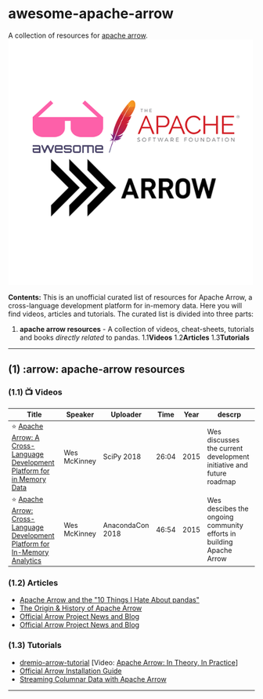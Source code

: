 

# awesome-apache-arrow
A collection of resources for [apache arrow](https://arrow.apache.org/).
![Awesome apache-arrow logo](/img/awesome_apache_arrow.png)

**Contents:** This is an unofficial curated list of resources for Apache Arrow,
a cross-language development platform for in-memory data. Here you will find videos,
articles and tutorials. The curated list is divided into three parts:

1. **apache arrow resources** - A collection of videos, cheat-sheets, tutorials and 
   books *directly related* to pandas.
1.1**Videos**
1.2**Articles**
1.3**Tutorials**

--------------------------------------------------------------------------------

## (1)  :arrow: apache-arrow resources

### (1.1)  :tv: Videos

| Title | Speaker | Uploader | Time  | Year | descrp|
| ----- | ------- | -------- | ---- | ----- | ----|
| :star: [Apache Arrow: A Cross-Language Development Platform for in Memory Data](https://www.youtube.com/watch?v=y7zGnKzaKIw)  |  Wes McKinney | SciPy 2018 | 26:04 | 2015 | Wes discusses the current development initiative and future roadmap |
| :star: [Apache Arrow: Cross-Language Development Platform for In-Memory Analytics](https://www.youtube.com/watch?v=RIUavGW5fNE) |  Wes McKinney | AnacondaCon 2018 | 46:54|  2015 |Wes descibes the ongoing community efforts in building Apache Arrow


### (1.2)  Articles

* [Apache Arrow and the "10 Things I Hate About pandas"](http://wesmckinney.com/blog/apache-arrow-pandas-internals/)
* [The Origin & History of Apache Arrow](https://www.dremio.com/origin-history-of-apache-arrow/)
 * [Official Arrow Project News and Blog](http://wesmckinney.com/blog/apache-arrow-pandas-internals/)
 * [Official Arrow Project News and Blog](https://arrow.apache.org/blog/)
 
### (1.3) Tutorials
* [dremio-arrow-tutorial](https://github.com/brandon-rhodes/pycon-pandas-tutorial) [Video: [Apache Arrow: In Theory, In Practice](https://www.dremio.com/webinars/apache-arrow-in-theory-practice/)]
* [Official Arrow Installation Guide](https://bitbucket.org/hrojas/learn-pandas)
* [Streaming Columnar Data with Apache Arrow](http://wesmckinney.com/blog/arrow-streaming-columnar/)



--------------------------------------------------------------------------------
